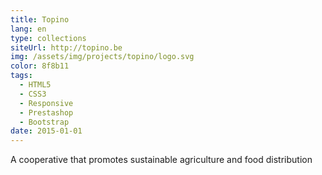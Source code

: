 ```yaml
---
title: Topino
lang: en
type: collections
siteUrl: http://topino.be
img: /assets/img/projects/topino/logo.svg
color: 8f8b11
tags:
  - HTML5
  - CSS3
  - Responsive
  - Prestashop
  - Bootstrap
date: 2015-01-01
---
```


A cooperative that promotes sustainable agriculture and food distribution
